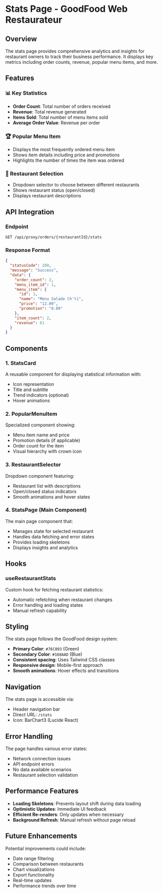 # Stats Page - GoodFood Web Restaurateur

## Overview

The stats page provides comprehensive analytics and insights for restaurant owners to track their business performance. It displays key metrics including order counts, revenue, popular menu items, and more.

## Features

### 📊 Key Statistics
- **Order Count**: Total number of orders received
- **Revenue**: Total revenue generated
- **Items Sold**: Total number of menu items sold
- **Average Order Value**: Revenue per order

### 🏆 Popular Menu Item
- Displays the most frequently ordered menu item
- Shows item details including price and promotions
- Highlights the number of times the item was ordered

### 🏪 Restaurant Selection
- Dropdown selector to choose between different restaurants
- Shows restaurant status (open/closed)
- Displays restaurant descriptions

## API Integration

### Endpoint
```
GET /api/proxy/orders/{restaurantId}/stats
```

### Response Format
```json
{
  "statusCode": 200,
  "message": "Success",
  "data": {
    "order_count": 2,
    "menu_item_id": 1,
    "menu_item": {
      "id": 1,
      "name": "Menu Salade Ch'ti",
      "price": "12.00",
      "promotion": "0.00"
    },
    "item_count": 2,
    "revenue": 61
  }
}
```

## Components

### 1. StatsCard
A reusable component for displaying statistical information with:
- Icon representation
- Title and subtitle
- Trend indicators (optional)
- Hover animations

### 2. PopularMenuItem
Specialized component showing:
- Menu item name and price
- Promotion details (if applicable)
- Order count for the item
- Visual hierarchy with crown icon

### 3. RestaurantSelector
Dropdown component featuring:
- Restaurant list with descriptions
- Open/closed status indicators
- Smooth animations and hover states

### 4. StatsPage (Main Component)
The main page component that:
- Manages state for selected restaurant
- Handles data fetching and error states
- Provides loading skeletons
- Displays insights and analytics

## Hooks

### useRestaurantStats
Custom hook for fetching restaurant statistics:
- Automatic refetching when restaurant changes
- Error handling and loading states
- Manual refresh capability

## Styling

The stats page follows the GoodFood design system:
- **Primary Color**: `#76C893` (Green)
- **Secondary Color**: `#168AAD` (Blue)
- **Consistent spacing**: Uses Tailwind CSS classes
- **Responsive design**: Mobile-first approach
- **Smooth animations**: Hover effects and transitions

## Navigation

The stats page is accessible via:
- Header navigation bar
- Direct URL: `/stats`
- Icon: BarChart3 (Lucide React)

## Error Handling

The page handles various error states:
- Network connection issues
- API endpoint errors
- No data available scenarios
- Restaurant selection validation

## Performance Features

- **Loading Skeletons**: Prevents layout shift during data loading
- **Optimistic Updates**: Immediate UI feedback
- **Efficient Re-renders**: Only updates when necessary
- **Background Refresh**: Manual refresh without page reload

## Future Enhancements

Potential improvements could include:
- Date range filtering
- Comparison between restaurants
- Chart visualizations
- Export functionality
- Real-time updates
- Performance trends over time
